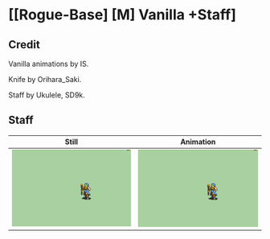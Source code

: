 # [\[Rogue-Base\] \[M\] Vanilla +Staff]

## Credit

Vanilla animations by IS.

Knife by Orihara_Saki.

Staff by Ukulele, SD9k.

## Staff

| Still | Animation |
| :---: | :-------: |
| ![Staff still](./Staff_000.png) | ![Staff animation](./Staff.gif) |
